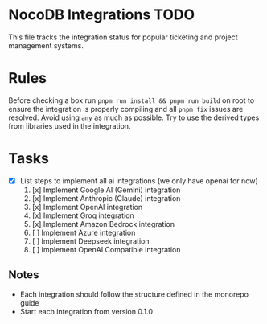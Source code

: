 # NocoDB Integrations TODO

This file tracks the integration status for popular ticketing and project management systems.

# Rules

Before checking a box run `pnpm run install && pnpm run build` on root to ensure the integration is properly compiling and all `pnpm fix` issues are resolved.
Avoid using `any` as much as possible. Try to use the derived types from libraries used in the integration.

# Tasks

- [x] List steps to implement all ai integrations (we only have openai for now)
  1. [x] Implement Google AI (Gemini) integration
  2. [x] Implement Anthropic (Claude) integration
  3. [x] Implement OpenAI integration
  4. [x] Implement Groq integration
  5. [x] Implement Amazon Bedrock integration
  6. [ ] Implement Azure integration
  7. [ ] Implement Deepseek integration
  8. [ ] Implement OpenAI Compatible integration

## Notes
- Each integration should follow the structure defined in the monorepo guide
- Start each integration from version 0.1.0 
